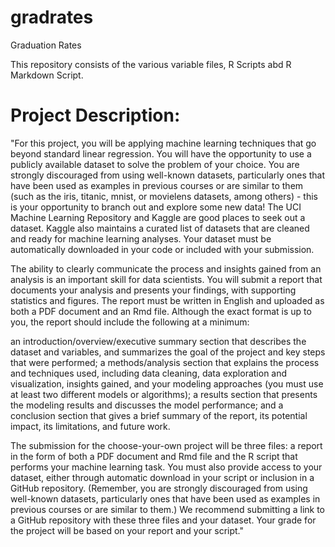 # gradrates
Graduation Rates

This repository consists of the various variable files, R Scripts abd R Markdown Script.

# Project Description:

"For this project, you will be applying machine learning techniques that go beyond standard linear regression. You will have the opportunity to use a publicly available dataset to solve the problem of your choice. You are strongly discouraged from using well-known datasets, particularly ones that have been used as examples in previous courses or are similar to them (such as the iris, titanic, mnist, or movielens datasets, among others) - this is your opportunity to branch out and explore some new data! The UCI Machine Learning Repository and Kaggle are good places to seek out a dataset. Kaggle also maintains a curated list of datasets that are cleaned and ready for machine learning analyses. Your dataset must be automatically downloaded in your code or included with your submission. 

The ability to clearly communicate the process and insights gained from an analysis is an important skill for data scientists. You will submit a report that documents your analysis and presents your findings, with supporting statistics and figures. The report must be written in English and uploaded as both a PDF document and an Rmd file. Although the exact format is up to you, the report should include the following at a minimum:

an introduction/overview/executive summary section that describes the dataset and variables, and summarizes the goal of the project and key steps that were performed;
a methods/analysis section that explains the process and techniques used, including data cleaning, data exploration and visualization, insights gained, and your modeling approaches (you must use at least two different models or algorithms);
a results section that presents the modeling results and discusses the model performance; and
a conclusion section that gives a brief summary of the report, its potential impact, its limitations, and future work.

The submission for the choose-your-own project will be three files: a report in the form of both a PDF document and Rmd file and the R script that performs your machine learning task. You must also provide access to your dataset, either through automatic download in your script or inclusion in a GitHub repository. (Remember, you are strongly discouraged from using well-known datasets, particularly ones that have been used as examples in previous courses or are similar to them.) We recommend submitting a link to a GitHub repository with these three files and your dataset. Your grade for the project will be based on your report and your script."
